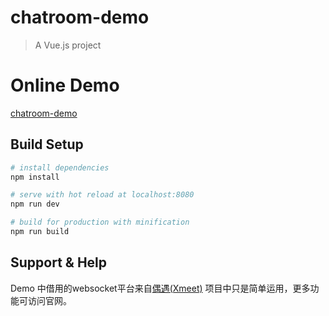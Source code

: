 # chatroom-demo

> A Vue.js project

# Online Demo

[chatroom-demo](http://moonypoet.com)

## Build Setup

``` bash
# install dependencies
npm install

# serve with hot reload at localhost:8080
npm run dev

# build for production with minification
npm run build
```

## Support & Help

Demo 中借用的websocket平台来自[偶遇(Xmeet)](http://meet.xpro.im/)
项目中只是简单运用，更多功能可访问官网。
